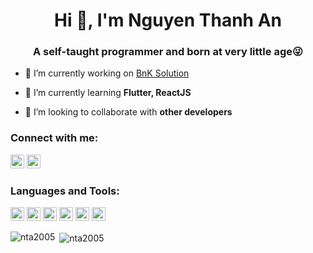 <h1 align="center">Hi 👋, I'm Nguyen Thanh An</h1>
<h3 align="center">A self-taught programmer and born at very little age😜</h3>


- 🔭 I’m currently working on [BnK Solution](https://bnksolution.com/)

- 🌱 I’m currently learning **Flutter, ReactJS**

- 👯 I’m looking to collaborate with **other developers**

### Connect with me:

<a href="https://facebook.com/nta2005" target="blank"><img src="https://cdn.jsdelivr.net/npm/simple-icons@3.0.1/icons/facebook.svg" alt="nta2005" height="22" width="22" /></a>
<a href="https://www.linkedin.com/in/nta2005" target="blank"><img src="https://cdn.jsdelivr.net/npm/simple-icons@3.0.1/icons/linkedin.svg" alt="nta2005" height="22" width="22" /></a>

### Languages and Tools:

<p align="left">
  <img src="https://www.vectorlogo.zone/logos/android/android-icon.svg" alt="android" width="22" height="22"/>
  <img src="https://www.vectorlogo.zone/logos/reactjs/reactjs-icon.svg" alt="react-js" width="22" height="22"/>
  <img src="https://www.vectorlogo.zone/logos/flutterio/flutterio-icon.svg" alt="flutter" width="22" height="22"/>
  <img src="https://www.vectorlogo.zone/logos/figma/figma-icon.svg" alt="figma" width="22" height="22"/> 
  <img src="https://www.vectorlogo.zone/logos/firebase/firebase-icon.svg" alt="firebase" width="22" height="22"/>  
  <img src="https://www.vectorlogo.zone/logos/git-scm/git-scm-icon.svg" alt="git" width="22" height="22"/>
</p>

<p><img align="left" src="https://github-readme-stats.vercel.app/api/top-langs/?username=nta2005&layout=compact&hide=html" alt="nta2005" /></p>

<p>&nbsp;<img align="center" src="https://github-readme-stats.vercel.app/api?username=nta2005&show_icons=true" alt="nta2005" /></p>
